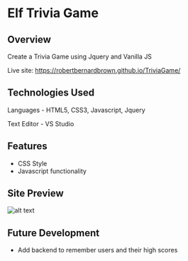 # Elf Trivia Game

## Overview

Create a Trivia Game using Jquery and Vanilla JS

Live site: https://robertbernardbrown.github.io/TriviaGame/

## Technologies Used

Languages - HTML5, CSS3, Javascript, Jquery

Text Editor - VS Studio

## Features

* CSS Style
* Javascript functionality

## Site Preview
![alt text](https://github.com/robertbernardbrown/week-4-game/blob/master/screenshot.png)

## Future Development

* Add backend to remember users and their high scores